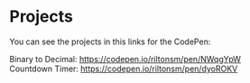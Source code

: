# Projects

You can see the projects in this links for the CodePen:

Binary to Decimal: https://codepen.io/riltonsm/pen/NWqgYpW<br/>
Countdown Timer: https://codepen.io/riltonsm/pen/dyoROKV

